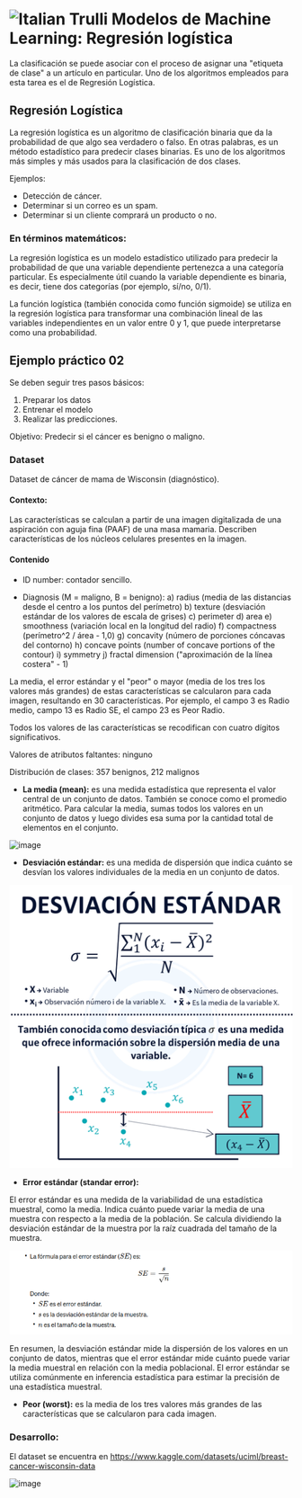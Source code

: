 # <img src="https://github.com/shimadasoftware/machine-learning/assets/73977456/157a767f-2deb-43a7-8023-71506a9ef97a" alt="Italian Trulli" style="width:35px;height:35px;"> Modelos de Machine Learning: Regresión logística

La clasificación se puede asociar con el proceso de asignar una "etiqueta de clase" a un artículo en particular. Uno de los algoritmos empleados para esta tarea es el de Regresión Logística.

## Regresión Logística

La regresión logística es un algoritmo de clasificación binaria que da la probabilidad de que algo sea verdadero o falso. En otras palabras, es un método estadístico para predecir clases binarias. Es uno de los algoritmos más simples y más usados para la clasificación de dos clases.

Ejemplos:
- Detección de cáncer.
- Determinar si un correo es un spam.
- Determinar si un cliente comprará un producto o no.
  
### En términos matemáticos: 

La regresión logística es un modelo estadístico utilizado para predecir la probabilidad de que una variable dependiente pertenezca a una categoría particular. Es especialmente útil cuando la variable dependiente es binaria, es decir, tiene dos categorías (por ejemplo, sí/no, 0/1).

La función logística (también conocida como función sigmoide) se utiliza en la regresión logística para transformar una combinación lineal de las variables independientes en un valor entre 0 y 1, que puede interpretarse como una probabilidad.



## Ejemplo práctico 02

Se deben seguir tres pasos básicos:
  1. Preparar los datos
  2. Entrenar el modelo
  3. Realizar las predicciones.

Objetivo: Predecir si el cáncer es benigno o maligno.

### Dataset

Dataset de cáncer de mama de Wisconsin (diagnóstico).

#### Contexto:

Las características se calculan a partir de una imagen digitalizada de una aspiración con aguja fina (PAAF) de una masa mamaria. Describen características de los núcleos celulares presentes en la imagen.

#### Contenido
-  ID number:
  contador sencillo.

- Diagnosis (M = maligno, B = benigno):
  a) radius (media de las distancias desde el centro a los puntos del perímetro)
  b) texture (desviación estándar de los valores de escala de grises)
  c) perimeter
  d) area
  e) smoothness (variación local en la longitud del radio)
  f) compactness (perímetro^2 / área - 1,0)
  g) concavity (número de porciones cóncavas del contorno)
  h) concave points (number of concave portions of the contour)
  i) symmetry
  j) fractal dimension ("aproximación de la línea costera" - 1)

La media, el error estándar y el "peor" o mayor (media de los tres los valores más grandes) de estas características se calcularon para cada imagen, resultando en 30 características. Por ejemplo, el campo 3 es Radio medio, campo 13 es Radio SE, el campo 23 es Peor Radio.

Todos los valores de las características se recodifican con cuatro dígitos significativos.

Valores de atributos faltantes: ninguno

Distribución de clases: 357 benignos, 212 malignos

- **La media (mean):** es una medida estadística que representa el valor central de un conjunto de datos. También se conoce como el promedio aritmético. Para calcular la media, sumas todos los valores en un conjunto de datos y luego divides esa suma por la cantidad total de elementos en el conjunto.

![image](https://github.com/shimadasoftware/machine-learning/blob/main/2.%20Modelos%20de%20Machine%20Learning/img/teor%C3%ADa%20media.png)

- **Desviación estándar:** es una medida de dispersión que indica cuánto se desvían los valores individuales de la media en un conjunto de datos.

![image](https://github.com/shimadasoftware/machine-learning/blob/main/2.%20Modelos%20de%20Machine%20Learning/img/teor%C3%ADa%20desviaici%C3%B3n%20est%C3%A1ndar.png)

- **Error estándar (standar error):**

El error estándar es una medida de la variabilidad de una estadística muestral, como la media. Indica cuánto puede variar la media de una muestra con respecto a la media de la población. Se calcula dividiendo la desviación estándar de la muestra por la raíz cuadrada del tamaño de la muestra.

![image](https://github.com/shimadasoftware/machine-learning/blob/main/2.%20Modelos%20de%20Machine%20Learning/img/teor%C3%ADa%20error%20desviaci%C3%B3n%20est%C3%A1ndar.png)

En resumen, la desviación estándar mide la dispersión de los valores en un conjunto de datos, mientras que el error estándar mide cuánto puede variar la media muestral en relación con la media poblacional. El error estándar se utiliza comúnmente en inferencia estadística para estimar la precisión de una estadística muestral.

- **Peor (worst):** es la media de los tres valores más grandes de las características que se calcularon para cada imagen.

### Desarrollo:

El dataset se encuentra en https://www.kaggle.com/datasets/uciml/breast-cancer-wisconsin-data

![image](https://github.com/shimadasoftware/machine-learning/assets/73977456/f2e41271-a2e0-44af-ad29-125db71d2fc9)

